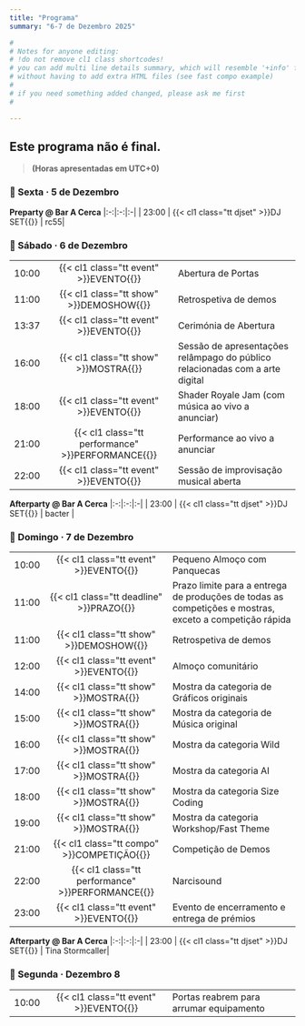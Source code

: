 ```yaml
---
title: "Programa"
summary: "6-7 de Dezembro 2025"

#
# Notes for anyone editing:
# !do not remove cl1 class shortcodes!
# you can add multi line details summary, which will resemble '+info' from last year
# without having to add extra HTML files (see fast compo example)
#
# if you need something added changed, please ask me first
#

---
```


## Este programa não é final. 
>**(Horas apresentadas em UTC+0)**

<!--
### 📅 Quarta · 34 de Novembro

|**Fast Compo Theme**|||
|:-:|:-:|:-|
| 13:37 | {{< cl1 class="tt event" >}}EVENTO{{</cl1>}} | {{< details summary="Veja os detalhes da competição rápida" >}}
For 2025 the Fast Competition will be 'babanas and potatoes'
multiline shenanigans

You can [download assets here](https://drive.google.com/somethingsomethingfails)

does this even work?
{{< /details >}}| 
-->

### 📅 Sexta · 5 de Dezembro

**Preparty @ Bar A Cerca**
|:-:|:-:|:-|
| 23:00 | {{< cl1 class="tt djset" >}}DJ SET{{</cl1>}} | rc55| 

### 📅 Sábado · 6 de Dezembro

| | | |
|:-:|:-:|:-|
| 10:00 | {{< cl1 class="tt event" >}}EVENTO{{</cl1>}} | Abertura de Portas| 
| 11:00 | {{< cl1 class="tt show" >}}DEMOSHOW{{</cl1>}} | Retrospetiva de demos |
| 13:37 | {{< cl1 class="tt event" >}}EVENTO{{</cl1>}} | Cerimónia de Abertura|
| 16:00 | {{< cl1 class="tt show" >}}MOSTRA{{</cl1>}} | Sessão de apresentações relâmpago do público relacionadas com a arte digital|
| 18:00 | {{< cl1 class="tt event" >}}EVENTO{{</cl1>}} | Shader Royale Jam (com música ao vivo a anunciar) |
| 21:00 | {{< cl1 class="tt performance" >}}PERFORMANCE{{</cl1>}} | Performance ao vivo a anunciar |
| 22:00 | {{< cl1 class="tt event" >}}EVENTO{{</cl1>}} | Sessão de improvisação musical aberta|

**Afterparty @ Bar A Cerca**
|:-:|:-:|:-|
| 23:00 | {{< cl1 class="tt djset" >}}DJ SET{{</cl1>}} | bacter |

### 📅 Domingo · 7 de Dezembro

| | | |
|:-:|:-:|:-|
| 10:00 | {{< cl1 class="tt event" >}}EVENTO{{</cl1>}} | Pequeno Almoço com Panquecas |
| 11:00 | {{< cl1 class="tt deadline" >}}PRAZO{{</cl1>}} | Prazo limite para a entrega de produções de todas as competições e mostras, exceto a competição rápida |
| 11:00 | {{< cl1 class="tt show" >}}DEMOSHOW{{</cl1>}} | Retrospetiva de demos|
| 12:00 | {{< cl1 class="tt event" >}}EVENTO{{</cl1>}} | Almoço comunitário|
| 14:00 | {{< cl1 class="tt show" >}}MOSTRA{{</cl1>}} | Mostra da categoria de Gráficos originais|
| 15:00 | {{< cl1 class="tt show" >}}MOSTRA{{</cl1>}} | Mostra da categoria de Música original|
| 16:00 | {{< cl1 class="tt show" >}}MOSTRA{{</cl1>}} | Mostra da categoria Wild|
| 17:00 | {{< cl1 class="tt show" >}}MOSTRA{{</cl1>}} | Mostra da categoria AI|
| 18:00 | {{< cl1 class="tt show" >}}MOSTRA{{</cl1>}} | Mostra da categoria Size Coding|
| 19:00 | {{< cl1 class="tt show" >}}MOSTRA{{</cl1>}} | Mostra da categoria Workshop/Fast Theme|
| 21:00 | {{< cl1 class="tt compo" >}}COMPETIÇÃO{{</cl1>}} | Competição de Demos|
| 22:00 | {{< cl1 class="tt performance" >}}PERFORMANCE{{</cl1>}} | Narcisound|
| 23:00 | {{< cl1 class="tt event" >}}EVENTO{{</cl1>}} | Evento de encerramento e entrega de prémios|

**Afterparty @ Bar A Cerca** 
|:-:|:-:|:-|
| 23:00 | {{< cl1 class="tt djset" >}}DJ SET{{</cl1>}} | Tina Stormcaller|

### 📅 Segunda · Dezembro 8

||||
|:-:|:-:|:-|
| 10:00 | {{< cl1 class="tt event" >}}EVENTO{{</cl1>}}| Portas reabrem para arrumar equipamento|
